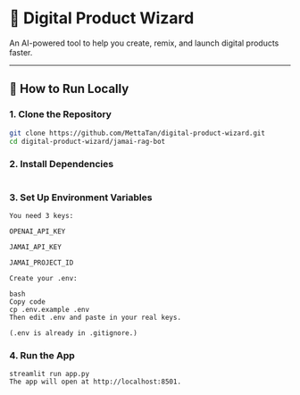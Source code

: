 # 🧠 Digital Product Wizard

An AI-powered tool to help you create, remix, and launch digital products faster.

---

## 🚀 How to Run Locally

### 1. Clone the Repository

```bash
git clone https://github.com/MettaTan/digital-product-wizard.git
cd digital-product-wizard/jamai-rag-bot
```

### 2. Install Dependencies

```pip install -r requirements.txt

```

### 3. Set Up Environment Variables

```
You need 3 keys:

OPENAI_API_KEY

JAMAI_API_KEY

JAMAI_PROJECT_ID

Create your .env:

bash
Copy code
cp .env.example .env
Then edit .env and paste in your real keys.

(.env is already in .gitignore.)
```

### 4. Run the App

```
streamlit run app.py
The app will open at http://localhost:8501.
```
